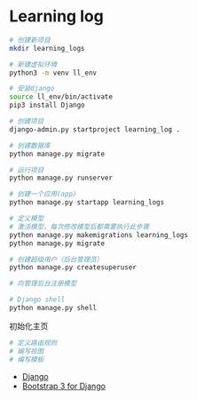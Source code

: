 # Learning log

```sh
# 创建新项目
mkdir learning_logs

# 新建虚拟环境
python3 -m venv ll_env

# 安装django
source ll_env/bin/activate
pip3 install Django

# 创建项目
django-admin.py startproject learning_log .

# 创建数据库
python manage.py migrate

# 运行项目
python manage.py runserver

# 创建一个应用(app)
python manage.py startapp learning_logs

# 定义模型
# 激活模型，每次修改模型后都需要执行此步骤
python manage.py makemigrations learning_logs
python manage.py migrate

# 创建超级用户（后台管理员）
python manage.py createsuperuser

# 向管理后台注册模型

# Django shell
python manage.py shell
```

初始化主页

```sh
# 定义路由规则
# 编写视图
# 编写模板
```

- [Django](https://www.djangoproject.com/)
- [Bootstrap 3 for Django](https://github.com/dyve/django-bootstrap3)
